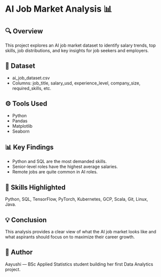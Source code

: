 
# AI Job Market Analysis 📊

## 🔍 Overview
This project explores an AI job market dataset to identify salary trends, top skills, job distributions, and key insights for job seekers and employers.

## 📁 Dataset
- ai_job_dataset.csv
- Columns: job_title, salary_usd, experience_level, company_size, required_skills, etc.

## ⚙️ Tools Used
- Python
- Pandas
- Matplotlib
- Seaborn

## 📊 Key Findings
- Python and SQL are the most demanded skills.
- Senior-level roles have the highest average salaries.
- Remote jobs are quite common in AI roles.

## 📌 Skills Highlighted
Python, SQL, TensorFlow, PyTorch, Kubernetes, GCP, Scala, Git, Linux, Java.

## 💡 Conclusion
This analysis provides a clear view of what the AI job market looks like and what aspirants should focus on to maximize their career growth.

## 🙌 Author
Aayushi — BSc Applied Statistics student building her first Data Analytics project.
